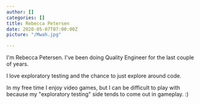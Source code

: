 ```yaml
---
author: []
categories: []
title: Rebecca Petersen
date: 2020-05-07T07:00:00Z
picture: "/Mwah.jpg"

---
```

I'm Rebecca Petersen.  I've been doing Quality Engineer for the last couple of years.  

I love exploratory testing and the chance to just explore around code.  

In my free time I enjoy video games, but I can be difficult to play with because my "exploratory testing" side tends to come out in gameplay. :)